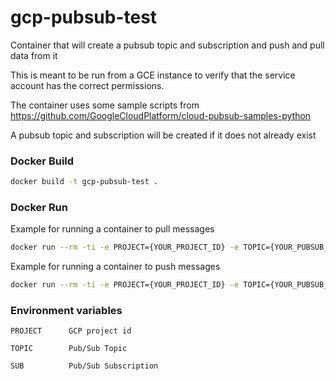 # gcp-pubsub-test
Container that will create a pubsub topic and subscription and push and pull data from it

This is meant to be run from a GCE instance to verify that the service account has the correct permissions.

The container uses some sample scripts from https://github.com/GoogleCloudPlatform/cloud-pubsub-samples-python

A pubsub topic and subscription will be created if it does not already exist

### Docker Build

```bash
docker build -t gcp-pubsub-test .
```

### Docker Run

Example for running a container to pull messages

```bash
docker run --rm -ti -e PROJECT={YOUR_PROJECT_ID} -e TOPIC={YOUR_PUBSUB_TOPIC} -e SUB={YOUR_PUBSUB_SUBSCRIPTION} gcp-pubsub-test pull
```

Example for running a container to push messages

```bash
docker run --rm -ti -e PROJECT={YOUR_PROJECT_ID} -e TOPIC={YOUR_PUBSUB_TOPIC} -e SUB={YOUR_PUBSUB_SUBSCRIPTION} gcp-pubsub-test pull
```

### Environment variables
```
PROJECT      GCP project id

TOPIC        Pub/Sub Topic

SUB          Pub/Sub Subscription
```
